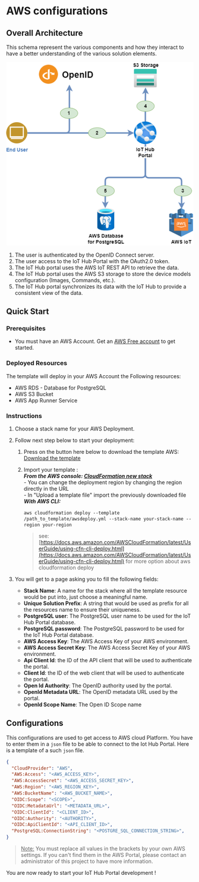 # AWS configurations

## Overall Architecture

This schema represent the various components and how they interact to have a better understanding of the various solution elements.

![images/architecture_AWS.png](images/architecture_AWS.png)

1. The user is authenticated by the OpenID Connect server.
1. The user access to the IoT Hub Portal with the OAuth2.0 token.
1. The IoT Hub portal uses the AWS IoT REST API to retrieve the data.
1. The IoT Hub portal uses the AWS S3 storage to store the device models configuration (Images, Commands, etc.).
1. The IoT Hub portal synchronizes its data with the IoT Hub to provide a consistent view of the data.

## Quick Start

### Prerequisites

* You must have an AWS Account. Get an [AWS Free account](https://portal.aws.amazon.com/billing/signup#/start/email) to get started.

### Deployed Resources

The template will deploy in your AWS Account the Following resources:  

* AWS RDS - Database for PostgreSQL
* AWS S3 Bucket
* AWS App Runner Service

### Instructions

1. Choose a stack name for your AWS Deployment.

1. Follow next step below to start your deployment:

    1. Press on the button here below to download the template AWS:  
    [Download the template](https://github.com/CGI-FR/IoT-Hub-Portal/blob/1940-cloudformation-script-creation/templates/aws/awsdeploy.yml)

    1. Import your template :  
        ***From the AWS console: [CloudFormation new stack](https://eu-west-1.console.aws.amazon.com/cloudformation/home?region=eu-west-1#/stacks/create)***  
            - You can change the deployment region by changing the region directly in the URL  
            - In "Upload a template file" import the previously downloaded file  
        ***With AWS CLI:***

        ```console
        aws cloudformation deploy --template /path_to_template/awsdeploy.yml --stack-name your-stack-name --region your-region
        ```

        > see: [https://docs.aws.amazon.com/AWSCloudFormation/latest/UserGuide/using-cfn-cli-deploy.html](https://docs.aws.amazon.com/AWSCloudFormation/latest/UserGuide/using-cfn-cli-deploy.html) for more option about aws cloudformation deploy

1. You will get to a page asking you to fill the following fields:
    * **Stack Name**: A name for the stack where all the template resource would be put into, just choose a meaningful name.
    * **Unique Solution Prefix**: A string that would be used as prefix for all the resources name to ensure their uniqueness.
    * **PostgreSQL user**: The PostgreSQL user name to be used for the IoT Hub Portal database.
    * **PostgreSQL password**: The PostgreSQL password to be used for the IoT Hub Portal database.
    * **AWS Access Key**: The AWS Access Key of your AWS environment.
    * **AWS Access Secret Key**: The AWS Access Secret Key of your AWS environment.
    * **Api Client Id**: the ID of the API client that will be used to authenticate the portal.
    * **Client Id**: the ID of the web client that will be used to authenticate the portal.
    * **Open Id Authority**: The OpenID authority used by the portal.
    * **OpenId Metadata URL**: The OpenID metadata URL used by the portal.
    * **OpenId Scope Name**: The Open ID Scope name

## Configurations

This configurations are used to get access to AWS cloud Platform. You have to enter them in a `json` file to be able to connect to the Iot Hub Portal. Here is a template of a such `json` file.

```json
{
  "CloudProvider": "AWS",
  "AWS:Access": "<AWS_ACCESS_KEY>",
  "AWS:AccessSecret": "<AWS_ACCESS_SECRET_KEY>",
  "AWS:Region": "<AWS_REGION_KEY>",
  "AWS:BucketName": "<AWS_BUCKET_NAME>",
  "OIDC:Scope": "<SCOPE>",
  "OIDC:MetadataUrl": "<METADATA_URL>",
  "OIDC:ClientId": "<CLIENT_ID>",
  "OIDC:Authority": "<AUTHORITY>",
  "OIDC:ApiClientId": "<API_CLIENT_ID>",
  "PostgreSQL:ConnectionString": "<POSTGRE_SQL_CONNECTION_STRING>",
}
```

> <u>Note:</u> You must replace all values in the brackets by your own AWS settings. If you can't find them in the AWS Portal, please contact an administrator of this project to have more information.

You are now ready to start your IoT Hub Portal development !
